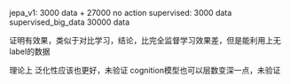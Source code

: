 jepa_v1: 3000 data + 27000 no action
supervised: 3000 data
supervised_big_data 30000 data

证明有效果，类似于对比学习，结论，比完全监督学习效果差，但是能利用上无label的数据

理论上 泛化性应该也更好，未验证
cognition模型也可以层数变深一点，未验证